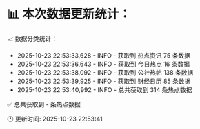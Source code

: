 📊 本次数据更新统计：
==========================

📈 数据分类统计：
- 2025-10-23 22:53:33,628 - INFO - 获取到 热点资讯 75 条数据
- 2025-10-23 22:53:36,643 - INFO - 获取到 今日热点 16 条数据
- 2025-10-23 22:53:38,092 - INFO - 获取到 公社热帖 138 条数据
- 2025-10-23 22:53:39,925 - INFO - 获取到 财经日历 85 条数据
- 2025-10-23 22:53:40,992 - INFO - 总共获取到 314 条热点数据

✅ 总共获取到 - 条热点数据

🕐 更新时间: 2025-10-23 22:53:41
